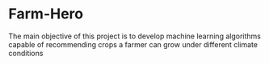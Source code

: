 # Farm-Hero
The main objective of this project is to develop machine learning algorithms capable of recommending crops  a farmer can grow under different climate conditions
